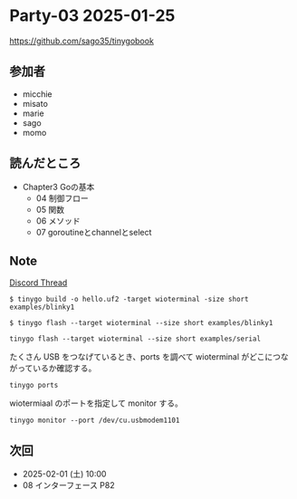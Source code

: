 # Party-03 2025-01-25

https://github.com/sago35/tinygobook

## 参加者

- micchie
- misato
- marie
- sago
- momo

## 読んだところ
- Chapter3 Goの基本
  - 04 制御フロー
  - 05 関数
  - 06 メソッド
  - 07 goroutineとchannelとselect

## Note

[Discord Thread](https://discord.com/channels/689414179752247409/725156029033218080/1332507443900452934)

```
$ tinygo build -o hello.uf2 -target wioterminal -size short examples/blinky1
```

```
$ tinygo flash --target wioterminal --size short examples/blinky1
```

```
tinygo flash --target wioterminal --size short examples/serial
```

たくさん USB をつなげているとき、ports を調べて wioterminal がどこにつながっているか確認する。

```
tinygo ports 
```

wiotermiaal のポートを指定して monitor する。

```
tinygo monitor --port /dev/cu.usbmodem1101
```

## 次回

- 2025-02-01 (土) 10:00
- 08 インターフェース P82
